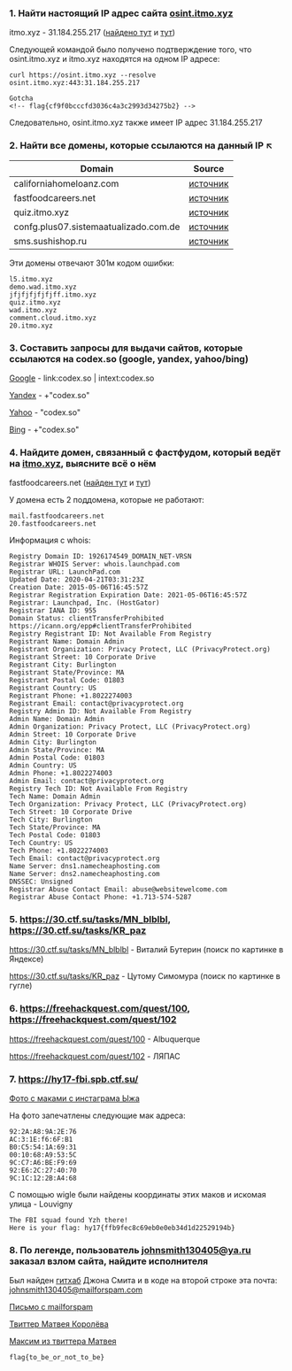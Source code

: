 ### 1. Найти настоящий IP адрес сайта [osint.itmo.xyz](https://osint.itmo.xyz)
itmo.xyz - 31.184.255.217 ([найдено тут](https://gmap.io/dns/domain/itmo.xyz) и [тут](https://viewdns.info/iphistory/?domain=itmo.xyz))

Следующей командой было получено подтверждение того, что osint.itmo.xyz и itmo.xyz находятся на одном IP адресе:

    curl https://osint.itmo.xyz --resolve osint.itmo.xyz:443:31.184.255.217

    Gotcha
    <!-- flag{cf9f0bcccfd3036c4a3c2993d34275b2} -->

Следовательно, osint.itmo.xyz также имеет IP адрес 31.184.255.217

### 2. Найти все домены, которые ссылаются на данный IP ↖
| Domain  |  Source  |
|---------|---------|
| californiahomeloanz.com  | [источник](https://viewdns.info/reverseip/?host=31.184.255.217&t=1)  |
| fastfoodcareers.net  |[источник](https://viewdns.info/reverseip/?host=31.184.255.217&t=1)  |
| quiz.itmo.xyz  |[источник](http://prntscr.com/uq2dlk)|
| confg.plus07.sistemaatualizado.com.de | [источник](https://hackertarget.com/reverse-ip-lookup/) |
| sms.sushishop.ru | [источник](https://hackertarget.com/reverse-ip-lookup/) |

Эти домены отвечают 301м кодом ошибки:

    l5.itmo.xyz
    demo.wad.itmo.xyz
    jfjfjfjfjfjff.itmo.xyz
    quiz.itmo.xyz
    wad.itmo.xyz
    comment.cloud.itmo.xyz
    20.itmo.xyz


### 3. Составить запросы для выдачи сайтов, которые ссылаются на codex.so (google, yandex, yahoo/bing)
[Google](https://www.google.com/search?q=link:codex.so+%7C+intext:codex.so&newwindow=1&client=firefox-b-d&sxsrf=ALeKk00eZtxX3jKSLQOMpHFQco0kVoIC-g:1601398725678&tbas=0&source=lnt&sa=X&ved=2ahUKEwiz2b-R647sAhXBwosKHf4YDg4QpwV6BAgGEBk&biw=2560&bih=938)  - link:codex.so | intext:codex.so

[Yandex](https://yandex.ru/search/?text=%2B%22codex.so%22&lr=2)  - +"codex.so"

[Yahoo](https://search.yahoo.com/search?n=10&ei=UTF-8&va_vt=any&vo_vt=any&ve_vt=any&vp_vt=any&vst=0&vf=all&vm=i&fl=0&p=%22codex.so%22&vs=)  - "codex.so"

[Bing](https://www.bing.com/search?q=%2B%22codex.so%22&form=QBLH&sp=-1&pq=%2B%22codex.so%22&sc=1-11&qs=n&sk=&cvid=50259D6A70174A10AB88C6D5C834B033)  - +"codex.so"

### 4. Найдите домен, связанный с фастфудом, который ведёт на [itmo.xyz](https://itmo.xyz), выясните всё о нём
fastfoodcareers.net ([найден тут](https://viewdns.info/reverseip/?host=31.184.255.217&t=1) и [тут](https://gmap.io/dns/host/31.184.255.217/domains))

У домена есть 2 поддомена, которые не работают:

    mail.fastfoodcareers.net
    20.fastfoodcareers.net

Информация с whois:

    Registry Domain ID: 1926174549_DOMAIN_NET-VRSN
    Registrar WHOIS Server: whois.launchpad.com
    Registrar URL: LaunchPad.com
    Updated Date: 2020-04-21T03:31:23Z
    Creation Date: 2015-05-06T16:45:57Z
    Registrar Registration Expiration Date: 2021-05-06T16:45:57Z
    Registrar: Launchpad, Inc. (HostGator)
    Registrar IANA ID: 955
    Domain Status: clientTransferProhibited https://icann.org/epp#clientTransferProhibited
    Registry Registrant ID: Not Available From Registry
    Registrant Name: Domain Admin
    Registrant Organization: Privacy Protect, LLC (PrivacyProtect.org)
    Registrant Street: 10 Corporate Drive
    Registrant City: Burlington
    Registrant State/Province: MA
    Registrant Postal Code: 01803
    Registrant Country: US
    Registrant Phone: +1.8022274003
    Registrant Email: contact@privacyprotect.org
    Registry Admin ID: Not Available From Registry
    Admin Name: Domain Admin
    Admin Organization: Privacy Protect, LLC (PrivacyProtect.org)
    Admin Street: 10 Corporate Drive
    Admin City: Burlington
    Admin State/Province: MA
    Admin Postal Code: 01803
    Admin Country: US
    Admin Phone: +1.8022274003
    Admin Email: contact@privacyprotect.org
    Registry Tech ID: Not Available From Registry
    Tech Name: Domain Admin
    Tech Organization: Privacy Protect, LLC (PrivacyProtect.org)
    Tech Street: 10 Corporate Drive
    Tech City: Burlington
    Tech State/Province: MA
    Tech Postal Code: 01803
    Tech Country: US
    Tech Phone: +1.8022274003
    Tech Email: contact@privacyprotect.org
    Name Server: dns1.namecheaphosting.com
    Name Server: dns2.namecheaphosting.com
    DNSSEC: Unsigned
    Registrar Abuse Contact Email: abuse@websitewelcome.com
    Registrar Abuse Contact Phone: +1.713-574-5287


### 5. https://30.ctf.su/tasks/MN_blblbl, https://30.ctf.su/tasks/KR_paz
https://30.ctf.su/tasks/MN_blblbl - Виталий Бутерин (поиск по картинке в Яндексе)

https://30.ctf.su/tasks/KR_paz - Цутому Симомура (поиск по картинке в гугле)

### 6. https://freehackquest.com/quest/100, https://freehackquest.com/quest/102
https://freehackquest.com/quest/100 - Albuquerque

https://freehackquest.com/quest/102 - ЛЯПАС

### 7. https://hy17-fbi.spb.ctf.su/
[Фото с маками с инстаграма Ыжа](https://www.instagram.com/p/BZ9dLnUgnXJ/)

На фото запечатлены следующие мак адреса:

    92:2A:A8:9A:2E:76
    AC:3:1E:f6:6F:B1
    B0:C5:54:1A:69:31
    00:10:68:A9:53:5C
    9C:C7:A6:BE:F9:69
    92:E6:2C:27:40:70
    9C:1C:12:2B:A4:68

С помощью wigle были найдены координаты этих маков и искомая улица - Louvigny

    The FBI squad found Yzh there!
    Here is your flag: hy17{ffb9fec8c69eb0e0eb34d1d22529194b}

### 8. По легенде, пользователь johnsmith130405@ya.ru заказал взлом сайта, найдите исполнителя
Был найден [гитхаб](https://github.com/johnsmith130405/SimpleUtilit/blob/master/Main.cs) Джона Смита и в коде на второй строке эта почта: johnsmith130405@mailforspam.com

[Письмо с mailforspam](https://www.mailforspam.com/mail/johnsmith130405/1)

[Твиттер Матвея Королёва](https://twitter.com/matveiikorolev)

[Максим из твиттера Матвея](https://twitter.com/maximgolovatov)

    flag{to_be_or_not_to_be}

